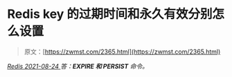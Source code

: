 <!--yml
category: 未分类
date: 0001-01-01 00:00:00
--->

# Redis key 的过期时间和永久有效分别怎么设置

> 原文：[https://zwmst.com/2365.html](https://zwmst.com/2365.html)

   [ *Redis* ](https://zwmst.com/redis)*[ <time datetime="2021-08-24T08:16:52+08:00"> 2021-08-24 </time> ](https://zwmst.com/2365.html)  答：**EXPIRE 和 PERSIST** 命令。*